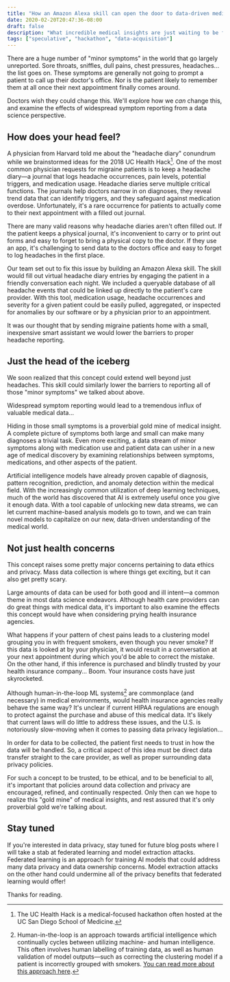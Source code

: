 ```yaml
---
title: "How an Amazon Alexa skill can open the door to data-driven medical insights"
date: 2020-02-20T20:47:36-08:00
draft: false
description: "What incredible medical insights are just waiting to be found if we can unlock new data streams?"
tags: ["speculative", "hackathon", "data-acquisition"]
---
```



There are a huge number of "minor symptoms" in the world that go largely unreported.  Sore throats, sniffles, dull pains, chest pressures, headaches... the list goes on.  These symptoms are generally not going to prompt a patient to call up their doctor's office.  Nor is the patient likely to remember them at all once their next appointment finally comes around.

Doctors wish they could change this.  We'll explore how we *can* change this, and examine the effects of widespread symptom reporting from a data science perspective.


## How does your head feel?

A physician from Harvard told me about the "headache diary" conundrum while we brainstormed ideas for the 2018 UC Health Hack[^1].  One of the most common physician requests for migraine patients is to keep a headache diary—a journal that logs headache occurrences, pain levels, potential triggers, and medication usage.   Headache diaries serve multiple critical functions.  The journals help doctors narrow in on diagnoses, they reveal trend data that can identify triggers, and they safeguard against medication overdose.   Unfortunately, it's a rare occurrence for patients to actually come to their next appointment with a filled out journal.

[^1]: The UC Health Hack is a medical-focused hackathon often hosted at the UC San Diego School of Medicine.

There are many valid reasons why headache diaries aren't often filled out.  If the patient keeps a physical journal, it's inconvenient to carry or to print out forms and easy to forget to bring a physical copy to the doctor.  If they use an app, it's challenging to send data to the doctors office and easy to forget to log headaches in the first place.

Our team set out to fix this issue by building an Amazon Alexa skill.  The skill would fill out virtual headache diary entries by engaging the patient in a friendly conversation each night.  We included a queryable database of all headache events that could be linked up directly to the patient's care provider.  With this tool, medication usage, headache occurrences and severity for a given patient could be easily pulled, aggregated, or inspected for anomalies by our software or by a physician prior to an appointment.

It was our thought that by sending migraine patients home with a small, inexpensive smart assistant we would lower the barriers to proper headache reporting.


## Just the head of the iceberg

We soon realized that this concept could extend well beyond just headaches.  This skill could similarly lower the barriers to reporting all of those "minor symptoms" we talked about above.

Widespread symptom reporting would lead to a tremendous influx of valuable medical data...

Hiding in those small symptoms is a proverbial gold mine of medical insight.  A complete picture of symptoms both large and small can make many diagnoses a trivial task.  Even more exciting, a data stream of minor symptoms along with medication use and patient data can usher in a new age of medical discovery by examining relationships between symptoms, medications, and other aspects of the patient.

Artificial intelligence models have already proven capable of diagnosis, pattern recognition, prediction, and anomaly detection within the medical field.  With the increasingly common utilization of deep learning techniques, much of the world has discovered that AI is extremely useful once you give it enough data.  With a tool capable of unlocking  new data streams, we can let current machine-based analysis models go to town, and we can train novel models to capitalize on our new, data-driven understanding of the medical world.


## Not just health concerns

This concept raises some pretty major concerns pertaining to data ethics and privacy.  Mass data collection is where things get exciting, but it can also get pretty scary.

Large amounts of data can be used for both good and ill intent—a common theme in most data science endeavors.  Although health care providers can do great things with medical data, it's important to also examine the effects this concept would have when considering prying health insurance agencies.

What happens if your pattern of chest pains leads to a clustering model grouping you in with frequent smokers, even though you never smoke?  If this data is looked at by your physician, it would result in a conversation at your next appointment during which you'd be able to correct the mistake.  On the other hand, if this inference is purchased and blindly trusted by your health insurance company...  Boom.  Your insurance costs have just skyrocketed.

Although human-in-the-loop ML systems[^2] are commonplace (and necessary) in medical environments, would health insurance agencies really behave the same way?  It's unclear if current HIPAA regulations are enough to protect against the purchase and abuse of this medical data.  It's likely that current laws will do little to address these issues, and the U.S. is notoriously slow-moving when it comes to passing data privacy legislation...

[^2]: Human-in-the-loop is an approach towards artificial intelligence which continually cycles between utilizing machine- and human intelligence.  This often involves human labelling of training data, as well as human validation of model outputs—such as correcting the clustering model if a patient is incorrectly grouped with smokers.  [You can read more about this approach here](https://www.computerworld.com/article/3004013/why-human-in-the-loop-computing-is-the-future-of-machine-learning.html).

In order for data to be collected, the patient first needs to trust in how the data will be handled.  So, a critical aspect of this idea must be direct data transfer straight to the care provider, as well as proper surrounding data privacy policies.

For such a concept to be trusted, to be ethical, and to be beneficial to all, it's important that policies around data collection and privacy are encouraged, refined, and continually respected.  Only then can we hope to realize this "gold mine" of medical insights, and rest assured that it's only proverbial gold we're talking about.


## Stay tuned

If you're interested in data privacy, stay tuned for future blog posts where I will take a stab at federated learning and model extraction attacks.  Federated learning is an approach for training AI models that could address many data privacy and data ownership concerns.  Model extraction attacks on the other hand could undermine all of the privacy benefits that federated learning would offer!

Thanks for reading.
